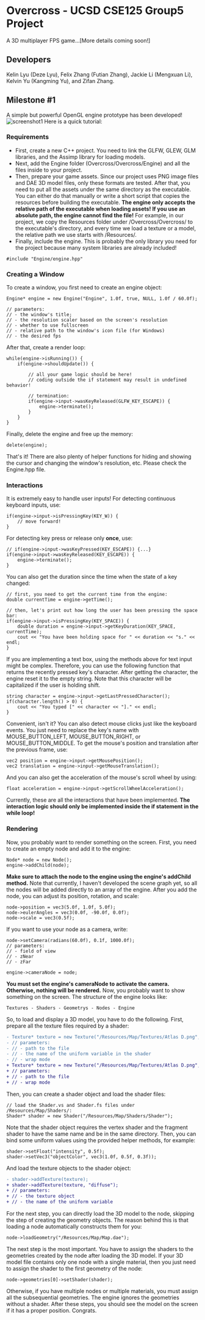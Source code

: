 # Overcross - UCSD CSE125 Group5 Project
A 3D multiplayer FPS game...[More details coming soon!]

## Developers
Kelin Lyu (Deze Lyu), Felix Zhang (Futian Zhang), Jackie Li (Mengxuan Li), Kelvin Yu (Kangming Yu), and Zifan Zhang.

## Milestone #1
A simple but powerful OpenGL engine prototype has been developed!
![screenshot1](https://github.com/ucsd-cse125-sp22/cse125-sp22-group5/blob/main/Screenshots/Screenshot1.png?raw=true)
Here is a quick tutorial:
### Requirements
- First, create a new C++ project. You need to link the GLFW, GLEW, GLM libraries, and the Assimp library for loading models.
- Next, add the Engine folder (Overcross/Overcross/Engine) and all the files inside to your project.
- Then, prepare your game assets. Since our project uses PNG image files and DAE 3D model files, only these formats are tested. After that, you need to put all the assets under the same directory as the executable. You can either do that manually or write a short script that copies the resources before building the executable. **The engine only accepts the relative path of the executable when loading assets! If you use an absolute path, the engine cannot find the file!** For example, in our project, we copy the Resources folder under /Overcross/Overcross/ to the executable's directory, and every time we load a texture or a model, the relative path we use starts with /Resources/.
- Finally, include the engine. This is probably the only library you need for the project because many system libraries are already included!
```
#include "Engine/engine.hpp"
```
### Creating a Window
To create a window, you first need to create an engine object:
```
Engine* engine = new Engine("Engine", 1.0f, true, NULL, 1.0f / 60.0f);

// parameters: 
// - the window's title;
// - the resolution scaler based on the screen's resolution
// - whether to use fullscreen
// - relative path to the window's icon file (for Windows)
// - the desired fps
```
After that, create a render loop:
```
while(engine->isRunning()) {
    if(engine->shouldUpdate()) {
    
        // all your game logic should be here!
        // coding outside the if statement may result in undefined behavior!
        
        // termination:
        if(engine->input->wasKeyReleased(GLFW_KEY_ESCAPE)) {
            engine->terminate();
        }
    }
}
```
Finally, delete the engine and free up the memory:
```
delete(engine);
```
That's it! There are also plenty of helper functions for hiding and showing the cursor and changing the window's resolution, etc. Please check the Engine.hpp file.
### Interactions
It is extremely easy to handle user inputs!
For detecting continuous keyboard inputs, use:
```
if(engine->input->isPressingKey(KEY_W)) {
    // move forward!
}
```
For detecting key press or release only **once**, use:
```
// if(engine->input->wasKeyPressed(KEY_ESCAPE)) {...}
if(engine->input->wasKeyReleased(KEY_ESCAPE)) {
    engine->terminate();
}
```
You can also get the duration since the time when the state of a key changed:
```
// first, you need to get the current time from the engine:
double currentTime = engine->getTime();

// then, let's print out how long the user has been pressing the space bar:
if(engine->input->isPressingKey(KEY_SPACE)) {
    double duration = engine->input->getKeyDuration(KEY_SPACE, currentTime);
    cout << "You have been holding space for " << duration << "s." << endl;
}
```
If you are implementing a text box, using the methods above for text input might be complex. Therefore, you can use the following function that returns the recently pressed key's character. After getting the character, the engine reset it to the empty string. Note that this character will be capitalized if the user is holding shift.
```
string character = engine->input->getLastPressedCharacter();
if(character.length() > 0) {
    cout << "You typed [" << character << "]." << endl;
}
```
Convenient, isn't it? You can also detect mouse clicks just like the keyboard events. You just need to replace the key's name with MOUSE_BUTTON_LEFT, MOUSE_BUTTON_RIGHT, or MOUSE_BUTTON_MIDDLE.
To get the mouse's position and translation after the previous frame, use:
```
vec2 position = engine->input->getMousePosition();
vec2 translation = engine->input->getMouseTranslation();
```
And you can also get the acceleration of the mouse's scroll wheel by using:
```
float acceleration = engine->input->getScrollWheelAcceleration();
```
Currently, these are all the interactions that have been implemented. **The interaction logic should only be implemented inside the if statement in the while loop!**
### Rendering
Now, you probably want to render something on the screen. First, you need to create an empty node and add it to the engine:
```
Node* node = new Node();
engine->addChild(node);
```
**Make sure to attach the node to the engine using the engine's addChild method.**
Note that currently, I haven't developed the scene graph yet, so all the nodes will be added directly to an array of the engine. After you add the node, you can adjust its position, rotation, and scale:
```
node->position = vec3(5.0f, 1.0f, 5.0f);
node->eulerAngles = vec3(0.0f, -90.0f, 0.0f);
node->scale = vec3(0.5f);
```
If you want to use your node as a camera, write:
```
node->setCamera(radians(60.0f), 0.1f, 1000.0f);
// parameters: 
// - field of view
// - zNear
// - zFar

engine->cameraNode = node;
```
**You must set the engine's cameraNode to activate the camera. Otherwise, nothing will be rendered.**
Now, you probably want to show something on the screen. The structure of the engine looks like:
```
Textures - Shaders - Geometrys - Nodes - Engine
```
So, to load and display a 3D model, you have to do the following. First, prepare all the texture files required by a shader:
```diff
- Texture* texture = new Texture("/Resources/Map/Textures/Atlas D.png", "diffuse", GL_REPEAT);
- // parameters:
- // - path to the file
- // - the name of the uniform variable in the shader
- // - wrap mode
+ Texture* texture = new Texture("/Resources/Map/Textures/Atlas D.png", GL_REPEAT);
+ // parameters:
+ // - path to the file
+ // - wrap mode
```
Then, you can create a shader object and load the shader files:
```
// load the Shader.vs and Shader.fs files under /Resources/Map/Shaders/:
Shader* shader = new Shader("/Resources/Map/Shaders/Shader");
```
Note that the shader object requires the vertex shader and the fragment shader to have the same name and be in the same directory. Then, you can bind some uniform values using the provided helper methods, for example:
```
shader->setFloat("intensity", 0.5f);
shader->setVec3("objectColor", vec3(1.0f, 0.5f, 0.3f));
```
And load the texture objects to the shader object:
```diff
- shader->addTexture(texture);
+ shader->addTexture(texture, "diffuse");
+ // parameters:
+ // - the texture object
+ // - the name of the uniform variable
```
For the next step, you can directly load the 3D model to the node, skipping the step of creating the geometry objects. The reason behind this is that loading a node automatically constructs them for you:
```
node->loadGeometry("/Resources/Map/Map.dae");
```
The next step is the most important. You have to assign the shaders to the geometries created by the node after loading the 3D model. If your 3D model file contains only one node with a single material, then you just need to assign the shader to the first geometry of the node:
```
node->geometries[0]->setShader(shader);
```
Otherwise, if you have multiple nodes or multiple materials, you must assign all the subsequential geometries. The engine ignores the geometries without a shader. After these steps, you should see the model on the screen if it has a proper position. Congrats.
